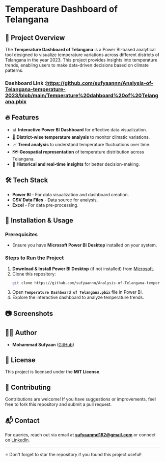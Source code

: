 # Temperature Dashboard of Telangana

## 📌 Project Overview
The **Temperature Dashboard of Telangana** is a Power BI-based analytical tool designed to visualize temperature variations across different districts of Telangana in the year 2023. This project provides insights into temperature trends, enabling users to make data-driven decisions based on climate patterns.
<br>
### Dashboard Link :https://github.com/sufyaannn/Analysis-of-Telangana-temperature-2023/blob/main/Temperature%20dahboard%20of%20Telangana.pbix
## 🔥 Features
- 📊 **Interactive Power BI Dashboard** for effective data visualization.
- 🌡️ **District-wise temperature analysis** to monitor climatic variations.
- 📈 **Trend analysis** to understand temperature fluctuations over time.
- 🗺️ **Geospatial representation** of temperature distribution across Telangana.
- 📅 **Historical and real-time insights** for better decision-making.

## 🛠️ Tech Stack
- **Power BI** - For data visualization and dashboard creation.
- **CSV Data Files** - Data source for analysis.
- **Excel** - For data pre-processing.

## 🚀 Installation & Usage
### Prerequisites
- Ensure you have **Microsoft Power BI Desktop** installed on your system.

### Steps to Run the Project
1. **Download & Install Power BI Desktop** (if not installed) from [Microsoft](https://powerbi.microsoft.com/desktop/).
2. Clone this repository:
   ```sh
   git clone https://github.com/sufyaannn/Analysis-of-Telangana-temperature-2023.git
   ```
3. Open **`Temperature Dashboard of Telangana.pbix`** file in Power BI.
4. Explore the interactive dashboard to analyze temperature trends.

## 📷 Screenshots


## 👨‍💻 Author
- **Mohammad Sufyaan** ([GitHub](https://github.com/sufyaann))

## 📜 License
This project is licensed under the **MIT License**.

## 🤝 Contributing
Contributions are welcome! If you have suggestions or improvements, feel free to fork this repository and submit a pull request.

## 📬 Contact
For queries, reach out via email at **sufyaanmd182@gmail.com** or connect on [LinkedIn](https://www.linkedin.com/in/mohammad-sufyaan).

---
⭐ Don't forget to star the repository if you found this project useful!
